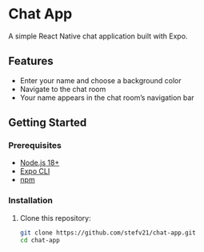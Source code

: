 # Chat App

A simple React Native chat application built with Expo.

## Features

- Enter your name and choose a background color
- Navigate to the chat room
- Your name appears in the chat room’s navigation bar

## Getting Started

### Prerequisites

- [Node.js 18+](https://nodejs.org/)
- [Expo CLI](https://docs.expo.dev/get-started/installation/)
- [npm](https://www.npmjs.com/)

### Installation

1. Clone this repository:
   ```sh
   git clone https://github.com/stefv21/chat-app.git
   cd chat-app
